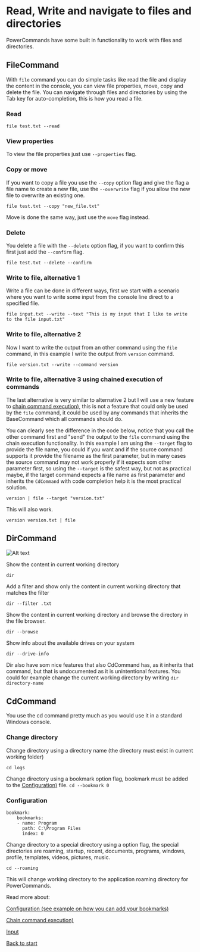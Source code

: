 # Read, Write and navigate to files and directories

PowerCommands have some built in functionality to work with files and directories.

## FileCommand
With `file` command you can do simple tasks like read the file and display the content in the console, you can view file properties, move, copy and delete the file.
You can navigate through files and directories by using the Tab key for auto-completion, this is how you read a file.

### Read
```file test.txt --read```
### View properties
To view the file properties just use `--properties` flag.
### Copy or move
If you want to copy a file you use the `--copy` option flag and give the flag a file name to create a new file, use the `--overwrite` flag if you allow the new file to overwrite an existing one.

```file test.txt --copy "new_file.txt"```

Move is done the same way, just use the `move` flag instead.
### Delete
You delete a file with the `--delete` option flag, if you want to confirm this first just add the `--confirm` flag.

```file test.txt --delete --confirm```
### Write to file, alternative 1
Write a file can be done in different ways, first we start with a scenario where you want to write some input from the console line direct to a specified file.

```file input.txt --write --text "This is my input that I like to write to the file input.txt"```
### Write to file, alternative 2
Now I want to write the output from an other command using the `file` command, in this example I write the output from `version` command.

```file version.txt --write --command version```
### Write to file, alternative 3 using chained execution of commands
The last alternative is very similar to alternative 2 but I will use a new feature to [chain command execution)](ChainCommands.md.md), this is not a feature that could only be used by the `file` command, it could be used by any commands that inherits the BaseCommand which all commands should do. 

You can clearly see the difference in the code below, notice that you call the other command first and "send" the output to the `file` command using the chain execution functionality.
In this example I am using the `--target` flag to provide the file name, you could if you want and if the source command supports it provide the filename as the first parameter, but in many cases the source command may not work properly if it expects som other parameter first, so using the `--target` is the safest way, but not as practical maybe, if the target command expects a file name as first parameter and inherits the `CdCommand` with code completion help it is the most practical solution. 

```version | file --target "version.txt"```

This will also work.

```version version.txt | file```

## DirCommand
![Alt text](images/dir_and_file_command.png?raw=true "Dir commands")

Show the content in current working directory

```dir```

Add a filter and show only the content in current working directory that matches the filter

```dir --filter .txt```

Show the content in current working directory and browse the directory in the file browser.

```dir --browse```

Show info about the available drives on your system

```dir --drive-info```

Dir also have som nice features that also CdCommand has, as it inherits that command, but that is undocumented as it is unintentional features.
You could for example change the current working directory by writing ```dir directory-name```

## CdCommand

You use the cd command pretty much as you would use it in a standard Windows console.
### Change directory
Change directory using a directory name (the directory must exist in current working folder)

```cd logs```

Change directory using a bookmark option flag, bookmark must be added to the [Configuration)](Configuration.md) file.
```cd --bookmark 0```
### Configuration
```
bookmark:
    bookmarks:
    - name: Program
      path: C:\Program Files
      index: 0
```
Change directory to a special directory using a option flag, the special directories are roaming, startup, recent, documents, programs, windows, profile, templates, videos, pictures, music.

```cd --roaming```

This will change working directory to the application roaming directory for PowerCommands.

Read more about:

[Configuration (see example on how you can add your bookmarks)](Configuration.md)

[Chain command execution)](ChainCommands.md.md)

[Input](Input.md)


[Back to start](https://github.com/PowerCommands/PowerCommands2022/blob/main/Docs/README.md)